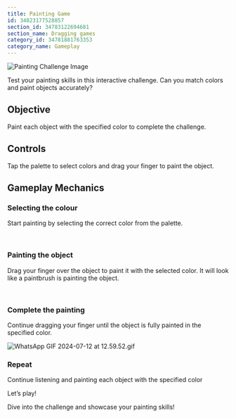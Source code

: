 ```yaml
---
title: Painting Game
id: 34823177528857
section_id: 34783122694681
section_name: Dragging games
category_id: 34781881763353
category_name: Gameplay
---
```

![Painting Challenge Image](https://help.studycat.com/hc/article_attachments/34823177517721)


Test your painting skills in this interactive challenge. Can you match colors and paint objects accurately?


## Objective


Paint each object with the specified color to complete the challenge.


## Controls


Tap the palette to select colors and drag your finger to paint the object.


## Gameplay Mechanics


### Selecting the colour


Start painting by selecting the correct color from the palette.


 


### Painting the object


Drag your finger over the object to paint it with the selected color. It will look like a paintbrush is painting the object.


 


### Complete the painting


Continue dragging your finger until the object is fully painted in the specified color.


![WhatsApp GIF 2024-07-12 at 12.59.52.gif](https://help.studycat.com/hc/article_attachments/34967665665945)


### Repeat


Continue listening and painting each object with the specified color


Let’s play!


Dive into the challenge and showcase your painting skills!

